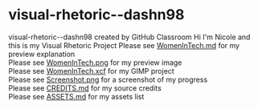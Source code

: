 # visual-rhetoric--dashn98
visual-rhetoric--dashn98 created by GitHub Classroom
Hi I'm Nicole and this is my Visual Rhetoric Project
Please see [WomenInTech.md](https://github.com/pitt-cdm/visual-rhetoric--dashn98/blob/master/WomenInTech.md) for my preview explanation  
Please see [WomenInTech.png](https://github.com/pitt-cdm/visual-rhetoric--dashn98/blob/master/WomenInTech.png) for my preview image  
Please see [WomenInTech.xcf](https://github.com/pitt-cdm/visual-rhetoric--dashn98/blob/master/WomenInTech.xcf) for my GIMP project  
Please see [Screenshot.png](https://github.com/pitt-cdm/visual-rhetoric--dashn98/blob/master/Screenshot.PNG) for a screenshot of my progress  
Please see [CREDITS.md](https://github.com/pitt-cdm/visual-rhetoric--dashn98/blob/master/CREDITS.md) for my source credits  
Please see [ASSETS.md](https://github.com/pitt-cdm/visual-rhetoric--dashn98/blob/master/ASSETS.md) for my assets list
